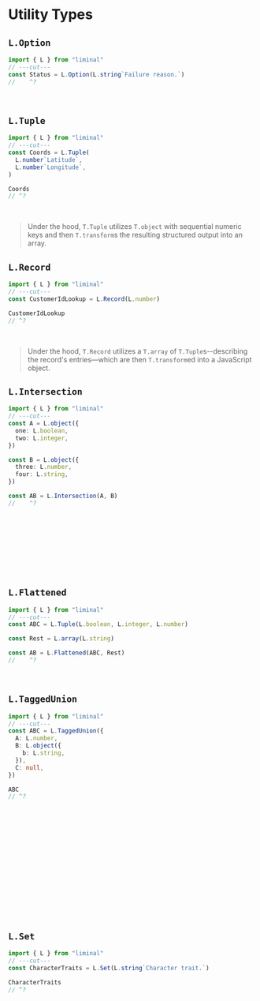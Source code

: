 # Utility Types

## `L.Option`

```ts twoslash
import { L } from "liminal"
// ---cut---
const Status = L.Option(L.string`Failure reason.`)
//    ^?
```

<br />

## `L.Tuple`

```ts twoslash
import { L } from "liminal"
// ---cut---
const Coords = L.Tuple(
  L.number`Latitude`,
  L.number`Longitude`,
)

Coords
// ^?
```

<br />

> Under the hood, `T.Tuple` utilizes `T.object` with sequential numeric keys and then `T.transform`s
> the resulting structured output into an array.

## `L.Record`

```ts twoslash
import { L } from "liminal"
// ---cut---
const CustomerIdLookup = L.Record(L.number)

CustomerIdLookup
// ^?
```

<br />

> Under the hood, `T.Record` utilizes a `T.array` of `T.Tuple`s--describing the record's
> entries––which are then `T.transform`ed into a JavaScript object.

## `L.Intersection`

```ts twoslash
import { L } from "liminal"
// ---cut---
const A = L.object({
  one: L.boolean,
  two: L.integer,
})

const B = L.object({
  three: L.number,
  four: L.string,
})

const AB = L.Intersection(A, B)
//    ^?
```

<br />
<br />
<br />
<br />
<br />
<br />
<br />

## `L.Flattened`

```ts twoslash
import { L } from "liminal"
// ---cut---
const ABC = L.Tuple(L.boolean, L.integer, L.number)

const Rest = L.array(L.string)

const AB = L.Flattened(ABC, Rest)
//    ^?
```

<br />

## `L.TaggedUnion`

```ts twoslash
import { L } from "liminal"
// ---cut---
const ABC = L.TaggedUnion({
  A: L.number,
  B: L.object({
    b: L.string,
  }),
  C: null,
})

ABC
// ^?
```

<br />
<br />
<br />
<br />
<br />
<br />
<br />
<br />
<br />
<br />
<br />
<br />
<br />

## `L.Set`

```ts twoslash
import { L } from "liminal"
// ---cut---
const CharacterTraits = L.Set(L.string`Character trait.`)

CharacterTraits
// ^?
```

<br />
